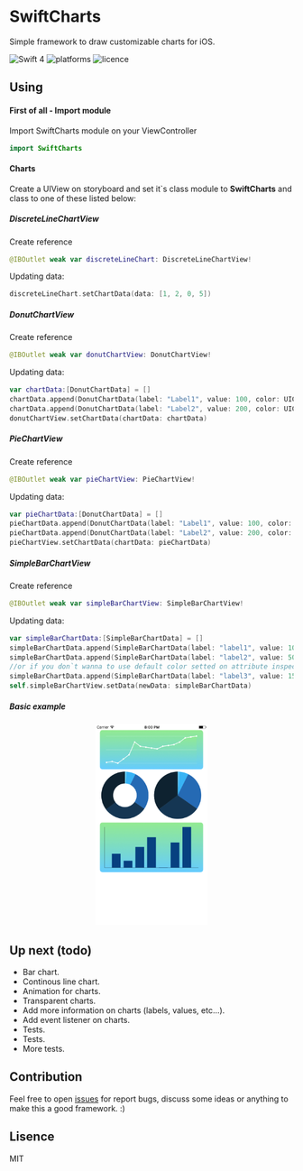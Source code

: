 # SwiftCharts

Simple framework to draw customizable charts for iOS.

![Swift 4](https://img.shields.io/badge/Swift-4-orange.svg) ![platforms](https://img.shields.io/badge/platform-iOS-lightgrey.svg) ![licence](https://img.shields.io/badge/license-MIT-blue.svg)

## Using
#### First of all - Import module
Import SwiftCharts module on your ViewController
``` swift
import SwiftCharts
```


#### Charts
Create a UIView on storyboard and set it`s class module to **SwiftCharts** and class to one of these listed below:
##### DiscreteLineChartView
Create reference
```swift
@IBOutlet weak var discreteLineChart: DiscreteLineChartView!
```
Updating data:
```swift
discreteLineChart.setChartData(data: [1, 2, 0, 5])
```
##### DonutChartView
Create reference
```swift
@IBOutlet weak var donutChartView: DonutChartView!
```
Updating data:
```swift
var chartData:[DonutChartData] = []
chartData.append(DonutChartData(label: "Label1", value: 100, color: UIColor.red))
chartData.append(DonutChartData(label: "Label2", value: 200, color: UIColor.blue))
donutChartView.setChartData(chartData: chartData)
```
##### PieChartView
Create reference
```swift
@IBOutlet weak var pieChartView: PieChartView!
```
Updating data:
```swift
var pieChartData:[DonutChartData] = []
pieChartData.append(DonutChartData(label: "Label1", value: 100, color: UIColor.red))
pieChartData.append(DonutChartData(label: "Label2", value: 200, color: UIColor.blue))
pieChartView.setChartData(chartData: pieChartData)
```

##### SimpleBarChartView
Create reference
```swift
@IBOutlet weak var simpleBarChartView: SimpleBarChartView!
```
Updating data:
```swift
var simpleBarChartData:[SimpleBarChartData] = []
simpleBarChartData.append(SimpleBarChartData(label: "label1", value: 100))
simpleBarChartData.append(SimpleBarChartData(label: "label2", value: 50))
//or if you don`t wanna to use default color setted on attribute inspector
simpleBarChartData.append(SimpleBarChartData(label: "label3", value: 150, color: UIColor.blue))
self.simpleBarChartView.setData(newData: simpleBarChartData)
```

##### Basic example
<p align="center">
    <img src="Images/screenshot.png" width="200"/>
</p>

## Up next (todo)
- Bar chart.
- Continous line chart.
- Animation for charts.
- Transparent charts.
- Add more information on charts (labels, values, etc...).
- Add event listener on charts.
- Tests.
- Tests.
- More tests.

## Contribution
Feel free to open [issues](https://github.com/WagnerUmezaki/SwiftCharts/issues) for report bugs, discuss some ideas or anything to make this a good framework. :)
## Lisence
MIT
